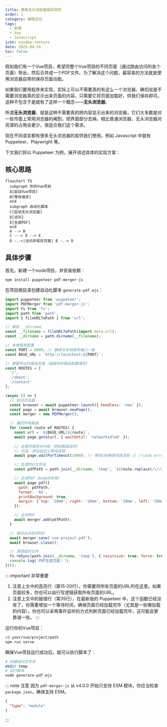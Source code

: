 ```yaml
---
title: 使用无头浏览器保存网页
order: 1
category: 编程日记
tags:
  - 前端
  - Vue
  - Javascript
icon: window-restore
date: 2025-04-24
toc: false
---
```


假如我们有一个Vue项目，希望将整个Vue项目的不同页面（通过路由访问的各个页面）导出，然后合并成一个PDF文件。为了解决这个问题，最容易的方法就是使用浏览器自带的保存页面功能。

如果我们要用程序来实现，实际上可以不需要真的有这么一个浏览器，确切说是不需要浏览器真的显示出来页面的内容，只需要它将页面加载好，供我们保存即可。这种不包含于是就有了这样一个概念——**无头浏览器**。

<!-- more -->

所谓**无头浏览器**，就是这种不需要真的把内容显示出来的浏览器，它们大多数是对一些市面上常用浏览器的阉割，把界面部分去掉。相比普通浏览器，无头浏览器对资源的占用会更少，很适合我们这个需求。

现在不同语言都有很多无头浏览器的库供我们使用，例如 Javascript 中就有 Puppeteer、Playwright 等。

下文我们将以 Puppeteer 为例，展开讲述具体的实现方案：

## 核心思路

```mermaid
flowchart TD
  subgraph 你的Vue项目
  A[启动Vue项目]
  B[等待请求]
  end
  subgraph 自动化脚本
  C[启动无头浏览器]
  D[访问]
  E[生成PDF]
  end
  A --> B
  C ---> D --> E
  D -.->|访问并保存页面| B -.-> D
```

## 具体步骤

首先，新建一个node项目，并安装依赖：

```bash
npm install puppeteer pdf-merger-js
```

在项目根目录创建自动化脚本 `generate-pdf.mjs`：

```javascript {15-20} :no-collapsed-lines title="generate-pdf.mjs"
import puppeteer from 'puppeteer';
import PDFMerger from 'pdf-merger-js';
import fs from 'fs';
import path from 'path';
import { fileURLToPath } from 'url';

// 兼容 __dirname
const __filename = fileURLToPath(import.meta.url);
const __dirname = path.dirname(__filename);

// 本地服务配置
const PORT = 8080; // 确保与本地服务端口一致
const BASE_URL = `http://localhost:${PORT}`;

// 需要导出的路由列表（根据你的路由配置填写）
const ROUTES = [
  '/',
  '/about',
  '/contact'
];

(async () => {
  // 启动浏览器
  const browser = await puppeteer.launch({ headless: 'new' });
  const page = await browser.newPage();
  const merger = new PDFMerger();

  // 遍历所有路由
  for (const route of ROUTES) {
    const url = `${BASE_URL}${route}`;
    await page.goto(url, { waitUntil: 'networkidle0' });
    
    // 处理页面异步内容（例如数据请求）
    // 可选：添加自定义等待逻辑
    await page.waitForTimeout(1000); // 等待1秒确保内容渲染 // [!code error]

    // 生成PDF文件名
    const pdfPath = path.join(__dirname, 'temp', `${route.replace(/\//g, '_')}.pdf`);

    // 生成PDF（A4纵向布局）
    await page.pdf({
      path: pdfPath,
      format: 'A4',
      printBackground: true,
      margin: { top: '20mm', right: '20mm', bottom: '20mm', left: '20mm' }
    });

    // 合并PDF
    await merger.add(pdfPath);
  }

  // 保存合并后的PDF
  await merger.save('vue-project.pdf');
  await browser.close();

  // 清理临时文件
  fs.rmSync(path.join(__dirname, 'temp'), { recursive: true, force: true });
  console.log('PDF生成完成！');
})();
```

::: important 非常重要
1. 注意上文中的高亮行（第15-20行），你需要将所有页面的URL列在这里。如果页面较多，你也可以自行写逻辑获取所有页面的URL。
2. 注意上文中的报错行（第35行），在最新版的 Puppeteer 中，这个函数已经没有了，你需要增加一个等待时间，确保页面已经加载完毕（尤其是一些懒加载的内容）。你也可以采用事件监听的方式判断页面已经加载完毕，这可能会更靠谱一些。
:::

运行你的Vue项目：

```bash
cd your/vue/project/path
npm run serve
```

确保Vue项目运行成功后，就可以执行脚本了：

```bash :no-line-numbers
# 创建临时文件夹
mkdir temp
# 运行脚本
node generate-pdf.mjs
```

::: note 注意
因为 `pdf-merger-js` 从 v4.0.0 开始只支持 ESM 模块，你应当检查 `package.json`，确保支持 ESM。

```json title="package.json"
{
  "type": "module"
}
```
:::
